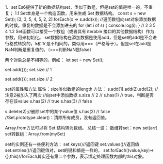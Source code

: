 1、set
Es6提供了新的数据结构set，类似于数组，但是set的值是唯一的，不重复；
1.1
Set本身是一个构造函数，用来生成 Set 数据结构。
    const s = new Set();
    [2, 3, 5, 4, 5, 2, 2].forEach(x => s.add(x));
    //遍历数组向set对象添加数据的时候，重复的数据是不会添加进去的
    for (let i of s) {
    console.log(i);
    }
    // 2 3 5 4
1.2
Set函数可以接受一个数组（或者具有 iterable 接口的其他数据结构）作为参数，用来初始化。 
set数据结构在添加数据是使用add，但是set的add是不会进行格式转换的，5和‘5’是不相同的，类似用===（严格等于）。但是set在add是NaN判断是重复值的。（===判断NaN是false）

两个对象总是不相等的。例如：
let set = new Set();

set.add({});
set.size // 1

set.add({});
set.size // 2

set的属性和方法
属性：size类似数组的length
方法：
s.add(1).add(2).add(2);
// 注意2被加入了两次
//向set中添加数据
s.size // 2
//
s.has(1) // true，判断是否存在该value
s.has(2) // true
s.has(3) // false

s.delete(2);//删除set中的某个value值
s.has(2) // false
//Set.prototype.clear()：清除所有成员，没有返回值。

Array.from方法可以将 Set 结构转为数组。
总结一波：
数组转set：new set(arr)
set转数组：Array.from(mySet)


set的实例还有一些便利方法：
set.keys()//返回键
set.values()//返回值
set.entries()//返回键值对，set的键和值是一样的。
set.forEach((value,key)=>{},this)//forEach其实还有第二个参数，表示绑定处理函数内部的this对象。
